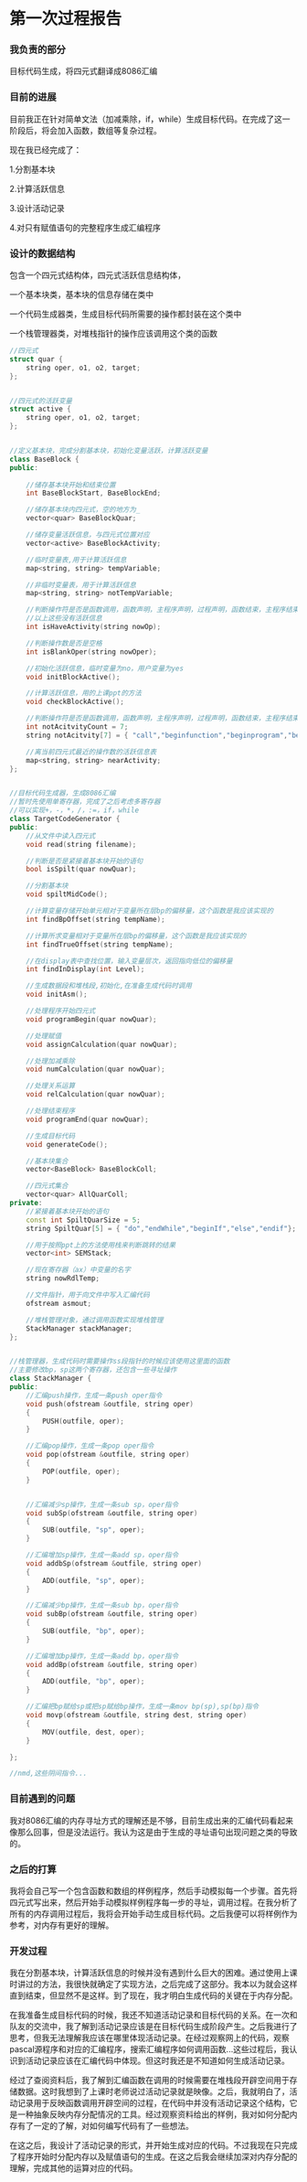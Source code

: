 # 第一次过程报告

### 我负责的部分

目标代码生成，将四元式翻译成8086汇编

### 目前的进展

目前我正在针对简单文法（加减乘除，if，while）生成目标代码。在完成了这一阶段后，将会加入函数，数组等复杂过程。

现在我已经完成了：

1.分割基本块

2.计算活跃信息

3.设计活动记录

4.对只有赋值语句的完整程序生成汇编程序

### 设计的数据结构

包含一个四元式结构体，四元式活跃信息结构体，

一个基本块类，基本块的信息存储在类中

一个代码生成器类，生成目标代码所需要的操作都封装在这个类中

一个栈管理器类，对堆栈指针的操作应该调用这个类的函数

```c++
//四元式
struct quar {
	string oper, o1, o2, target;
};


//四元式的活跃变量
struct active {
	string oper, o1, o2, target;
};


//定义基本块，完成分割基本块，初始化变量活跃，计算活跃变量
class BaseBlock {
public:
	
	//储存基本块开始和结束位置
	int BaseBlockStart, BaseBlockEnd;

	//储存基本块内四元式，空的地方为_
	vector<quar> BaseBlockQuar;

	//储存变量活跃信息，与四元式位置对应
	vector<active> BaseBlockActivity;

	//临时变量表,用于计算活跃信息
	map<string, string> tempVariable;

	//非临时变量表，用于计算活跃信息
	map<string, string> notTempVariable;

	//判断操作符是否是函数调用，函数声明，主程序声明，过程声明，函数结束，主程序结束，过程结束
	//以上这些没有活跃信息
	int isHaveActivity(string nowOp);

	//判断操作数是否是空格
	int	isBlankOper(string nowOper);

	//初始化活跃信息，临时变量为no，用户变量为yes
	void initBlockActive();

	//计算活跃信息，用的上课ppt的方法
	void checkBlockActive();

	//判断操作符是否是函数调用，函数声明，主程序声明，过程声明，函数结束，主程序结束，过程结束
	int notAcitvityCount = 7;
	string notAcitvity[7] = { "call","beginfunction","beginprogram","beginprocedure","endfuction","endProgram","endprocedure" };

	//离当前四元式最近的操作数的活跃信息表
	map<string, string> nearActivity;
};


//目标代码生成器，生成8086汇编
//暂时先使用单寄存器，完成了之后考虑多寄存器
//可以实现+，-，*，/，:=，if，while
class TargetCodeGenerator {
public:
	//从文件中读入四元式
	void read(string filename);

	//判断是否是紧接着基本块开始的语句
	bool isSpilt(quar nowQuar);

	//分割基本块
	void spiltMidCode();

	//计算变量存储开始单元相对于变量所在层bp的偏移量，这个函数是我应该实现的
	int findBpOffset(string tempName);

	//计算所求变量相对于变量所在层bp的偏移量，这个函数是我应该实现的
	int findTrueOffset(string tempName);

	//在display表中查找位置，输入变量层次，返回指向低位的偏移量
	int findInDisplay(int Level);

	//生成数据段和堆栈段,初始化,在准备生成代码时调用
	void initAsm();

	//处理程序开始四元式
	void programBegin(quar nowQuar);

	//处理赋值
	void assignCalculation(quar nowQuar);

	//处理加减乘除
	void numCalculation(quar nowQuar);

	//处理关系运算
	void relCalculation(quar nowQuar);

	//处理结束程序
	void programEnd(quar nowQuar);

	//生成目标代码
	void generateCode();

	//基本块集合
	vector<BaseBlock> BaseBlockColl;

	//四元式集合
	vector<quar> AllQuarColl;
private:
	//紧接着基本块开始的语句
	const int SpiltQuarSize = 5;
	string SpiltQuar[5] = { "do","endWhile","beginIf","else","endif"};

	//用于按照ppt上的方法使用栈来判断跳转的结果
	vector<int> SEMStack;

	//现在寄存器（ax）中变量的名字
	string nowRdlTemp;

	//文件指针，用于向文件中写入汇编代码
	ofstream asmout;

	//堆栈管理对象，通过调用函数实现堆栈管理
	StackManager stackManager;
};


//栈管理器，生成代码时需要操作ss段指针的时候应该使用这里面的函数
//主要修改bp，sp这两个寄存器，还包含一些寻址操作
class StackManager {
public:
	//汇编push操作，生成一条push oper指令
	void push(ofstream &outfile, string oper)
	{
		PUSH(outfile, oper);
	}

	//汇编pop操作，生成一条pop oper指令
	void pop(ofstream &outfile, string oper)
	{
		POP(outfile, oper);
	}


	//汇编减少sp操作，生成一条sub sp，oper指令
	void subSp(ofstream &outfile, string oper)
	{
		SUB(outfile, "sp", oper);
	}

	//汇编增加sp操作，生成一条add sp，oper指令
	void addbSp(ofstream &outfile, string oper)
	{
		ADD(outfile, "sp", oper);
	}

	//汇编减少bp操作，生成一条sub bp，oper指令
	void subBp(ofstream &outfile, string oper)
	{
		SUB(outfile, "bp", oper);
	}

	//汇编增加bp操作，生成一条add bp，oper指令
	void addBp(ofstream &outfile, string oper)
	{
		ADD(outfile, "bp", oper);
	}

	//汇编把bp赋给sp或把sp赋给bp操作，生成一条mov bp(sp),sp(bp)指令
	void movp(ofstream &outfile, string dest, string oper)
	{
		MOV(outfile, dest, oper);
	}

};

//nmd,这些阴间指令...
```

### 目前遇到的问题

我对8086汇编的内存寻址方式的理解还是不够，目前生成出来的汇编代码看起来像那么回事，但是没法运行。我认为这是由于生成的寻址语句出现问题之类的导致的。

### 之后的打算

我将会自己写一个包含函数和数组的样例程序，然后手动模拟每一个步骤。首先将四元式写出来，然后开始手动模拟样例程序每一步的寻址，调用过程。在我分析了所有的内存调用过程后，我将会开始手动生成目标代码。之后我便可以将样例作为参考，对内存有更好的理解。

### 开发过程

我在分割基本块，计算活跃信息的时候并没有遇到什么巨大的困难。通过使用上课时讲过的方法，我很快就确定了实现方法，之后完成了这部分。我本以为就会这样直到结束，但显然不是这样。到了现在，我才明白生成代码的关键在于内存分配。

在我准备生成目标代码的时候，我还不知道活动记录和目标代码的关系。在一次和队友的交流中，我了解到活动记录应该是在目标代码生成阶段产生。之后我进行了思考，但我无法理解我应该在哪里体现活动记录。在经过观察网上的代码，观察pascal源程序和对应的汇编程序，搜索汇编程序如何调用函数...这些过程后，我认识到活动记录应该在汇编代码中体现。但这时我还是不知道如何生成活动记录。

经过了查阅资料后，我了解到汇编函数在调用的时候需要在堆栈段开辟空间用于存储数据。这时我想到了上课时老师说过活动记录就是映像。之后，我就明白了，活动记录用于反映函数调用开辟空间的过程，在代码中并没有活动记录这个结构，它是一种抽象反映内存分配情况的工具。经过观察资料给出的样例，我对如何分配内存有了一定的了解，对如何编写代码有了一些想法。

在这之后，我设计了活动记录的形式，并开始生成对应的代码。不过我现在只完成了程序开始时分配内存以及赋值语句的生成。在这之后我会继续加深对内存分配的理解，完成其他的运算对应的代码。
